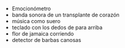 - Emocionómetro
- banda sonora de un transplante de corazón
- música como suero
- teclado con los dedos de para arriba
- flor de jamaica corriendo
- detector de barbas canosas
